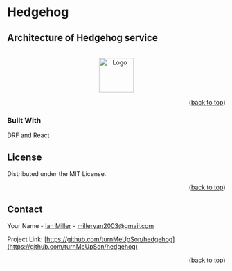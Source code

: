 # Hedgehog

## Architecture of Hedgehog service

<a  name="readme-top"></a>
   
<!-- PROJECT LOGO -->
<br />
<div align="center">
  <a href="https://github.com/turnMeUpSon/hedgehog">
    <img src="https://github.com/turnMeUpSon/hedgehog-docs/blob/main/Hedgehog-architecture.png" alt="Logo" width="80" height="80">
  </a>
</div>

<p  align="right">(<a  href="#readme-top">back to top</a>)</p>


### Built With
DRF and React

<!-- LICENSE -->

## License

  

Distributed under the MIT License.

  

<p  align="right">(<a  href="#readme-top">back to top</a>)</p>

  
  
<!-- CONTACT -->

## Contact

  

Your Name - [Ian Miller](https://www.linkedin.com/in/ian-miller-620a63245/) - milleryan2003@gmail.com

  

Project Link: [https://github.com/turnMeUpSon/hedgehog](https://github.com/turnMeUpSon/hedgehog)

  

<p  align="right">(<a  href="#readme-top">back to top</a>)</p>
